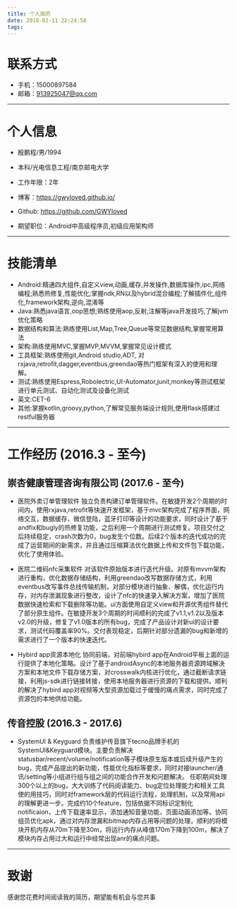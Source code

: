 ```yaml
---
title: 个人简历
date: 2018-02-11 22:24:58
tags:
---
```

# 联系方式
- 手机：15000897584
- 邮箱：913925047@qq.com

---
# 个人信息

- 殷鹏程/男/1994
- 本科/光电信息工程/南京邮电大学
- 工作年限：2年
- 博客：https://gwyloved.github.io/
- Github: https://github.com/GWYloved

- 期望职位：Android中高级程序员,初级应用架构师

---

# 技能清单

- Android:精通四大组件,自定义view,动画,缓存,并发操作,数据库操作,ipc,网络编程;熟悉热修复,性能优化;掌握ndk,RN以及hybrid混合编程;了解插件化,组件化,framework架构,逆向,混淆等
- Java:熟悉java语言,oop思想;熟练使用aop,反射,注解等java开发技巧,了解jvm优化策略
- 数据结构和算法:熟练使用List,Map,Tree,Queue等常见数据结构,掌握常用算法
- 架构:熟练使用MVC,掌握MVP,MVVM,掌握常见设计模式
- 工具框架:熟练使用git,Android studio,ADT, 对rxjava,retrofit,dagger,eventbus,greendao等热门框架有深入的使用和理解。
- 测试:熟练使用Espress,Robolectric,UI-Automator,junit,monkey等测试框架进行单元测试、自动化测试及设备化测试
- 英文:CET-6
- 其他:掌握kotlin,groovy,python,了解常见服务端设计规则,使用flask搭建过restful服务器

--- 

# 工作经历 (2016.3 - 至今)

## 崇杏健康管理咨询有限公司 (2017.6 - 至今)

+ 医院外卖订单管理软件
独立负责构建订单管理软件。在敏捷开发2个周期的时间内，使用rxjava,retrofit等快速开发框架，基于mvc架构完成了程序界面，网络交互，数据缓存，微信登陆，蓝牙打印等设计的功能要求，同时设计了基于andfix和bugly的热修复功能，之后利用一个周期进行测试修复。项目交付之后持续稳定，crash次数为0，bug发生个位数。后续2个版本的迭代成功的完成了运营期间的新需求，并且通过压缩算法优化数据上传和文件包下载功能，优化了使用体验。

+ 医院二维码nfc采集软件
对该软件原始版本进行迭代升级。对原有mvvm架构进行重构，优化数据存储结构，利用greendao改写数据存储方式，利用eventbus改写事件总线传输机制，对部分模块进行抽象、解偶，优化运行内存，对内存泄漏现象进行整改，设计了nfc的快速录入解决方案，增加了医院数据快速检索和下载删除等功能。ui方面使用自定义view和开源优秀组件替代了部分原生组件。在敏捷开发3个周期的时间顺利的完成了v1.1,v1.2以及版本v2.0的升级，修复了v1.0版本的所有bug，完成了产品设计对新ui的设计要求，测试代码覆盖率90%。交付表现稳定，后期针对部分遗漏的bug和新增的需求进行了一个版本的快速迭代。

+ Hybird app资源本地化
协同前端，对前端hybird app在Android平板上面的运行提供了本地化策略。设计了基于androidAsync的本地服务器资源跨域解决方案和本地文件下载存储方案，对crosswalk内核进行优化，通过截断请求链接，利用js-sdk进行链接转接，使用本地服务器进行资源的下载和提供。顺利的解决了hybird app对视频等大型资源加载过于缓慢的痛点需求，同时完成了资源包的本地供给功能。

## 传音控股 (2016.3 - 2017.6)

+ SystemUI & Keyguard
负责维护传音旗下tecno品牌手机的SystemUI&Keyguard模块。主要负责解决statusbar/recent/volume/notification等子模块原生版本或后续升级产生的bug，完成产品提出的新功能，性能优化指标等要求，同时对接launcher/通讯/setting等小组进行组与组之间的功能合作开发和问题解决。
任职期间处理300个以上的bug，大大训练了代码阅读能力、bug定位处理能力和相关工具使的用技巧，同时对framework层的代码运行流程，处理机制，以及常用api的理解更进一步。完成约10个feature，包括依据不同标识定制化notificaion，上传下载速率显示，添加通知音量功能，页面动画添加等。协同组员优化apk，通过对内存泄漏和bitmap内存占用等问题的处理，顺利的将模块开机内存从70m下降至30m，将运行内存从峰值170m下降到100m，解决了模块内存占用过大和运行中经常出现anr的痛点问题。


---

# 致谢

感谢您花费时间阅读我的简历，期望能有机会与您共事
